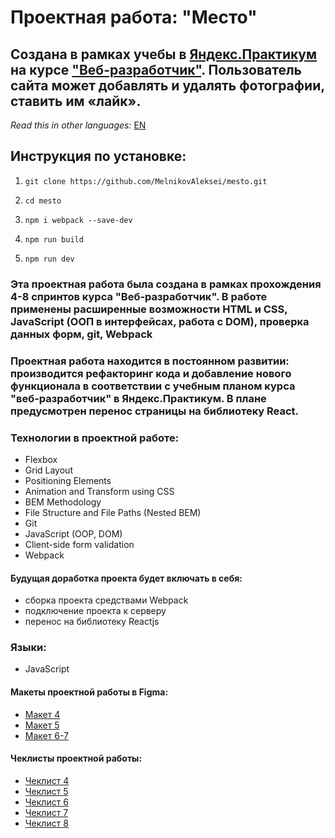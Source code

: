# Проектная работа: "Место"

## Создана в рамках учебы в [Яндекс.Практикум](https://praktikum.yandex.ru/) на курсе ["Веб-разработчик"](https://praktikum.yandex.ru/web/). Пользователь сайта может добавлять и удалять фотографии, ставить им «лайк». 

*Read this in other languages:* [EN](https://github.com/MelnikovAleksei/mesto/blob/master/README.EN.md)

## Инструкция по установке: 

1. ```
   git clone https://github.com/MelnikovAleksei/mesto.git 
   ```
   
1. ```
   cd mesto
   ```
   
1. ```
   npm i webpack --save-dev
   ```
   
1. ```
   npm run build
   ```
   
1. ```
   npm run dev
   ```

### Эта проектная работа была создана в рамках прохождения 4-8 спринтов курса "Веб-разработчик". В работе применены расширенные возможности HTML и CSS, JavaScript (ООП в интерфейсах, работа с DOM), проверка данных форм, git, Webpack
### Проектная работа находится в постоянном развитии: производится рефакторинг кода и добавление нового функционала в соответствии с учебным планом курса "веб-разработчик" в  Яндекс.Практикум. В плане предусмотрен перенос страницы на библиотеку React. 
### Технологии в проектной работе: 

* Flexbox
* Grid Layout
* Positioning Elements
* Animation and Transform using CSS
* BEM Methodology
* File Structure and File Paths (Nested BEM)
* Git
* JavaScript (OOP, DOM) 
* Client-side form validation 
* Webpack

#### Будущая доработка проекта будет включать в себя:
* сборка проекта средствами Webpack 
* подключение проекта к серверу 
* перенос на библиотеку Reactjs 

### Языки:
* JavaScript

#### Макеты проектной работы в Figma:
* [Макет 4](https://www.figma.com/file/SLGf16iUspCIjC05qUi1dk/YP-project-4-mesto) 
* [Макет 5](https://www.figma.com/file/n0Ho0JWLOCYiVkrboLTVJo/sprint-5-mesto) 
* [Макет 6-7](https://www.figma.com/file/qk3Axq4MZryPzGFfCnUnrP/sprint-6-mesto) 

#### Чеклисты проектной работы:
* [Чеклист 4](https://code.s3.yandex.net/web-developer/checklists/new-program/checklist-4/index.html) 
* [Чеклист 5](https://code.s3.yandex.net/web-developer/checklists/new-program/checklist-5/index.html) 
* [Чеклист 6](https://code.s3.yandex.net/web-developer/checklists/new-program/checklist-6/index.html) 
* [Чеклист 7](https://code.s3.yandex.net/web-developer/checklists/new-program/checklist-7/index.html) 
* [Чеклист 8](https://code.s3.yandex.net/web-developer/checklists/new-program/checklist-8/index.html) 
